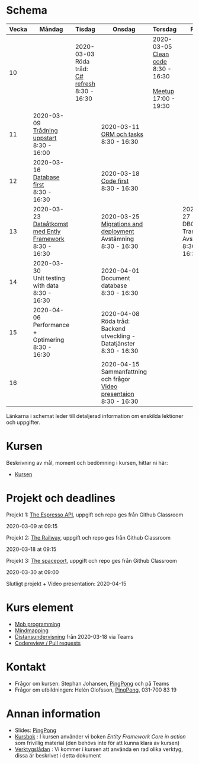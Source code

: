 # Schema

Vecka|Måndag|Tisdag |Onsdag |Torsdag|Fredag
-----|-------|-------|------|------|------
10||2020-03-03<br />Röda tråd: [C# refresh](lecture_01_oop.md)<br />8:30 - 16:30||2020-03-05<br />[Clean code](lecture_02_cleancode.md)<br />8:30 - 16:30<br /><br />[Meetup](https://www.meetup.com/Goteborg-Computer-Education-Meetup-Group/events/267714745/)<br />17:00 - 19:30|
11|2020-03-09<br />[Trådning uppstart](lecture_03_treads.md)<br />8:30 - 16:00||2020-03-11<br />[ORM och tasks](lecture_04_orm.md)<br />8:30 - 16:30||
12|2020-03-16<br />[Database first](lecture_05_databasefirst.md)<br />8:30 - 16:30||2020-03-18<br />[Code first](lecture_06_codefirst.md)<br />8:30 - 16:30||
13|2020-03-23<br />[Dataåtkomst med Entiy Framework](lecture_07_data_with_ef.md)<br />8:30 - 16:30||2020-03-25<br />[Migrations and deployment](lecture_08_migrations.md)<br />Avstämning<br />8:30 - 16:30||2020-03-27<br />DBContext + Transactions<br />Avstämning<br />8:30 - 16:30
14|2020-03-30<br />Unit testing with data<br />8:30 - 16:30||2020-04-01<br />Document database<br />8:30 - 16:30||
15|2020-04-06<br />Performance + Optimering<br />8:30 - 16:30||2020-04-08<br />Röda tråd: Backend utveckling - Datatjänster<br />8:30 - 16:30||
16|  |                                       |2020-04-15<br />Sammanfattning och frågor<br />[Video presentaion](video_presentation.md)<br />8:30 - 16:30||

Länkarna i schemat leder till detaljerad information om enskilda lektioner och uppgifter.

# Kursen

Beskrivning av mål, moment och bedömning i kursen, hittar ni här:

* [Kursen](info_course.md)

# Projekt och deadlines
Projekt 1: [The Espresso API](https://github.com/PGBSNH19/project-the-barista), uppgift och repo ges från Github Classroom

2020-03-09 at 09:15



Projekt 2: [The Railway](https://github.com/PGBSNH19/project-the-train), uppgift och repo ges från Github Classroom

2020-03-18 at 09:15



Projekt 3: [The spaceport](https://github.com/PGBSNH19/project-the-spaceport), uppgift och repo ges från Github Classroom

2020-03-30 at 09:00



Slutligt projekt + Video presentation: 2020-04-15

# Kurs element

* [Mob programming](mobprogramming.md)
* [Mindmapping](mindmapping.md)
* [Distansundervisning](remote.md) från 2020-03-18 via Teams
* [Codereview / Pull requests](codereview.md)

# Kontakt
* Frågor om kursen: Stephan Johansen, [PingPong](https://yh.pingpong.se/courseId/9766/) och på Teams
* Frågor om utbildningen: Helén Olofsson, [PingPong](https://yh.pingpong.se/courseId/9766/), 031-700 83 19

# Annan information
* Slides: [PingPong](https://yh.pingpong.se/courseId/9766/content.do?id=3419879)
* [Kursbok](info_book.md) : I kursen använder vi boken *Entity Framework Core in action* som frivillig material (den behövs inte för att kunna klara av kursen)
* [Verktygslådan](info_tools.md) : Vi kommer i kursen att använda en rad olika verktyg, dissa är beskrivet i detta dokument

